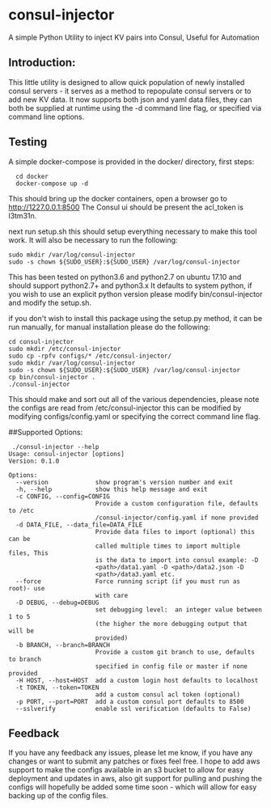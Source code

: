# consul-injector
A simple Python Utility to inject KV pairs into Consul, Useful for Automation

## Introduction:
This little utility is designed to allow quick population of newly installed consul servers - it serves as a method to repopulate consul servers or to add new KV data.
It now supports both json and yaml data files, they can both be supplied at runtime using the -d command line flag, or specified via command line options.

## Testing
A simple docker-compose is provided in the docker/ directory, first steps:

```
  cd docker
  docker-compose up -d
```

This should bring up the docker containers, open a browser go to http://1227.0.0.1:8500
The Consul ui should be present the acl_token is l3tm31n.

next run setup.sh this should setup everything necessary to make this tool work. It will also be necessary to run the following:

```
sudo mkdir /var/log/consul-injector
sudo -s chown ${SUDO_USER}:${SUDO_USER} /var/log/consul-injector
```

This has been tested on python3.6 and python2.7 on ubuntu 17.10 and should support python2.7+ and python3.x
It defaults to system python, if you wish to use an explicit python version please modify bin/consul-injector and modify the setup.sh.

if you don't wish to install this package using the setup.py method, it can be run manually, for manual installation please do the following:

```
cd consul-injector
sudo mkdir /etc/consul-injector
sudo cp -rpfv configs/* /etc/consul-injector/
sudo mkdir /var/log/consul-injector
sudo -s chown ${SUDO_USER}:${SUDO_USER} /var/log/consul-injector
cp bin/consul-injector .
./consul-injector
```

This should make and sort out all of the various dependencies, please note the configs are read from /etc/consul-injector this can be modified by modifying configs/config.yaml or specifying the correct command line flag.


##Supported Options:

```
 ./consul-injector --help
Usage: consul-injector [options]
Version: 0.1.0

Options:
  --version             show program's version number and exit
  -h, --help            show this help message and exit
  -c CONFIG, --config=CONFIG
                        Provide a custom configuration file, defaults to /etc
                        /consul-injector/config.yaml if none provided
  -d DATA_FILE, --data_file=DATA_FILE
                        Provide data files to import (optional) this can be
                        called multiple times to import multiple files, This
                        is the data to import into consul example: -D
                        <path>/data1.yaml -D <path>/data2.json -D
                        <path>/data3.yaml etc.
  --force               Force running script (if you must run as root)- use
                        with care
  -D DEBUG, --debug=DEBUG
                        set debugging level:  an integer value between 1 to 5
                        (the higher the more debugging output that will be
                        provided)
  -b BRANCH, --branch=BRANCH
                        Provide a custom git branch to use, defaults to branch
                        specified in config file or master if none provided
  -H HOST, --host=HOST  add a custom login host defaults to localhost
  -t TOKEN, --token=TOKEN
                        add a custom consul acl token (optional)
  -p PORT, --port=PORT  add a custom consul port defaults to 8500
  --sslverify           enable ssl verification (defaults to False)
```

## Feedback
If you have any feedback any issues, please let me know, if you have any changes or want to submit any patches or fixes feel free.
I hope to add aws support to make the configs available in an s3 bucket to allow for easy deployment and updates in aws, also git support for pulling and pushing the configs
will hopefully be added some time soon - which will allow for easy backing up of the config files.

